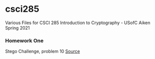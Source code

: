 # csci285
Various Files for CSCI 285 Introduction to Cryptography - USofC Aiken Spring 2021


### Homework One
Stego Challenge, problem 10 [Source](https://medium.com/ctf-writeups/stegonline-a-new-steganography-tool-b4eddb8f8f57)
